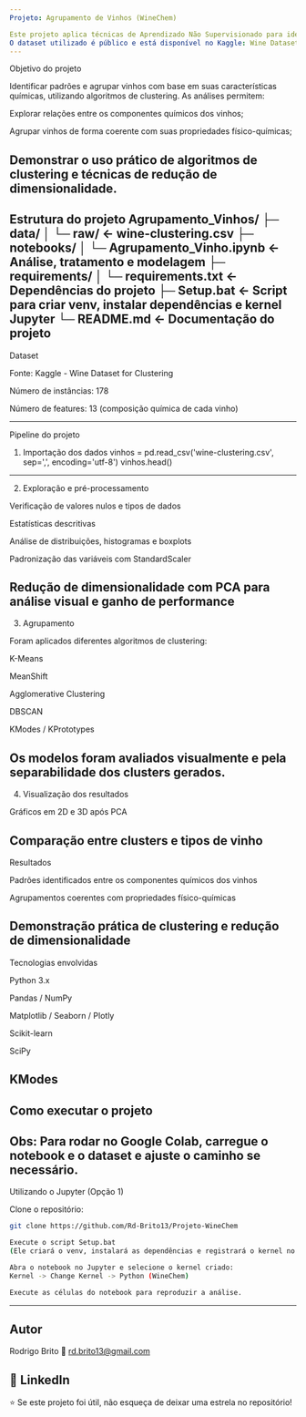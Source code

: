 ```yaml
---
Projeto: Agrupamento de Vinhos (WineChem)

Este projeto aplica técnicas de Aprendizado Não Supervisionado para identificar padrões entre os componentes químicos de diferentes tipos de vinhos.
O dataset utilizado é público e está disponível no Kaggle: Wine Dataset for Clustering
---
```

Objetivo do projeto

Identificar padrões e agrupar vinhos com base em suas características químicas, utilizando algoritmos de clustering. As análises permitem:

Explorar relações entre os componentes químicos dos vinhos;

Agrupar vinhos de forma coerente com suas propriedades físico-químicas;

Demonstrar o uso prático de algoritmos de clustering e técnicas de redução de dimensionalidade.
---
Estrutura do projeto
Agrupamento_Vinhos/
├─ data/
│  └─ raw/ <- wine-clustering.csv
├─ notebooks/
│  └─ Agrupamento_Vinho.ipynb <- Análise, tratamento e modelagem
├─ requirements/
│  └─ requirements.txt <- Dependências do projeto
├─ Setup.bat <- Script para criar venv, instalar dependências e kernel Jupyter
└─ README.md <- Documentação do projeto
---
Dataset

Fonte: Kaggle - Wine Dataset for Clustering

Número de instâncias: 178

Número de features: 13 (composição química de cada vinho)

---

Pipeline do projeto
1. Importação dos dados
vinhos = pd.read_csv('wine-clustering.csv', sep=',', encoding='utf-8')
vinhos.head()

---
2. Exploração e pré-processamento

Verificação de valores nulos e tipos de dados

Estatísticas descritivas

Análise de distribuições, histogramas e boxplots

Padronização das variáveis com StandardScaler

Redução de dimensionalidade com PCA para análise visual e ganho de performance
---

3. Agrupamento

Foram aplicados diferentes algoritmos de clustering:

K-Means

MeanShift

Agglomerative Clustering

DBSCAN

KModes / KPrototypes

Os modelos foram avaliados visualmente e pela separabilidade dos clusters gerados.
---
4. Visualização dos resultados

Gráficos em 2D e 3D após PCA

Comparação entre clusters e tipos de vinho
---
Resultados

Padrões identificados entre os componentes químicos dos vinhos

Agrupamentos coerentes com propriedades físico-químicas

Demonstração prática de clustering e redução de dimensionalidade
---
Tecnologias envolvidas

Python 3.x

Pandas / NumPy

Matplotlib / Seaborn / Plotly

Scikit-learn

SciPy

KModes
---
Como executar o projeto
---
Obs: Para rodar no Google Colab, carregue o notebook e o dataset e ajuste o caminho se necessário.
---
Utilizando o Jupyter (Opção 1)

Clone o repositório:
```bash
git clone https://github.com/Rd-Brito13/Projeto-WineChem

Execute o script Setup.bat
(Ele criará o venv, instalará as dependências e registrará o kernel no Jupyter)

Abra o notebook no Jupyter e selecione o kernel criado:
Kernel -> Change Kernel -> Python (WineChem)

Execute as células do notebook para reproduzir a análise.
```
---
Autor
---
Rodrigo Brito
📧 rd.brito13@gmail.com

💼 LinkedIn
---
⭐ Se este projeto foi útil, não esqueça de deixar uma estrela no repositório!
